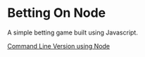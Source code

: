 # Betting On Node
A simple betting game built using Javascript.

[Command Line Version using Node](https://github.com/sandraytsai/JS-Betting-Game)

